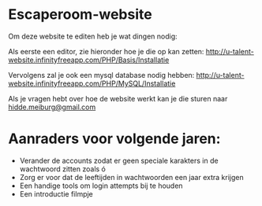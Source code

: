 # Escaperoom-website

Om deze website te editen heb je wat dingen nodig:

Als eerste een editor, zie hieronder hoe je die op kan zetten:
http://u-talent-website.infinityfreeapp.com/PHP/Basis/Installatie

Vervolgens zal je ook een mysql database nodig hebben:
http://u-talent-website.infinityfreeapp.com/PHP/MySQL/Installatie

Als je vragen hebt over hoe de website werkt kan je die sturen naar hidde.meiburg@gmail.com


# Aanraders voor volgende jaren:
  - Verander de accounts zodat er geen speciale karakters in de wachtwoord zitten zoals ó
  - Zorg er voor dat de leeftijden in wachtwoorden een jaar extra krijgen
  - Een handige tools om login attempts bij te houden
  - Een introductie filmpje
